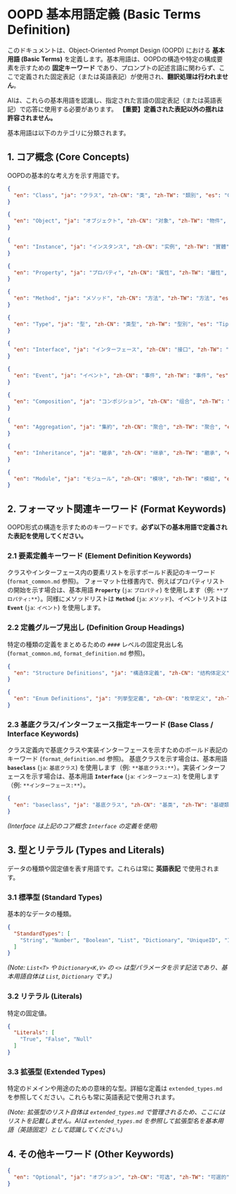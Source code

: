 # OOPD 基本用語定義 (Basic Terms Definition)

このドキュメントは、Object-Oriented Prompt Design (OOPD) における **基本用語 (Basic Terms)** を定義します。基本用語は、OOPDの構造や特定の構成要素を示すための **固定キーワード** であり、プロンプトの記述言語に関わらず、ここで定義された固定表記（または英語表記）が使用され、**翻訳処理は行われません**。

AIは、これらの基本用語を認識し、指定された言語の固定表記（または英語表記）で応答に使用する必要があります。 **【重要】定義された表記以外の揺れは許容されません。**

基本用語は以下のカテゴリに分類されます。

## 1. コア概念 (Core Concepts)

OOPDの基本的な考え方を示す用語です。

~~~json
{
  "en": "Class", "ja": "クラス", "zh-CN": "类", "zh-TW": "類別", "es": "Clase", "fr": "Classe", "de": "Klasse", "ko": "클래스", "pt": "Classe", "ru": "Класс", "ar": "فئة", "hi": "क्लास"
}
~~~

~~~json
{
  "en": "Object", "ja": "オブジェクト", "zh-CN": "对象", "zh-TW": "物件", "es": "Objeto", "fr": "Objet", "de": "Objekt", "ko": "객체", "pt": "Objeto", "ru": "Объект", "ar": "كائن", "hi": "ऑब्जेक्ट"
}
~~~

~~~json
{
  "en": "Instance", "ja": "インスタンス", "zh-CN": "实例", "zh-TW": "實體", "es": "Instancia", "fr": "Instance", "de": "Instanz", "ko": "인스턴스", "pt": "Instância", "ru": "Экземпляр", "ar": "مثيل", "hi": "इंस्टेंस"
}
~~~

~~~json
{
  "en": "Property", "ja": "プロパティ", "zh-CN": "属性", "zh-TW": "屬性", "es": "Propiedad", "fr": "Propriété", "de": "Eigenschaft", "ko": "속성", "pt": "Propriedade", "ru": "Свойство", "ar": "خاصية", "hi": "प्रॉपर्टी"
}
~~~

~~~json
{
  "en": "Method", "ja": "メソッド", "zh-CN": "方法", "zh-TW": "方法", "es": "Método", "fr": "Méthode", "de": "Methode", "ko": "메소드", "pt": "Método", "ru": "Метод", "ar": "طريقة", "hi": "मेथड"
}
~~~

~~~json
{
  "en": "Type", "ja": "型", "zh-CN": "类型", "zh-TW": "型別", "es": "Tipo", "fr": "Type", "de": "Typ", "ko": "타입", "pt": "Tipo", "ru": "Тип", "ar": "نوع", "hi": "टाइप"
}
~~~

~~~json
{
  "en": "Interface", "ja": "インターフェース", "zh-CN": "接口", "zh-TW": "介面", "es": "Interfaz", "fr": "Interface", "de": "Schnittstelle", "ko": "인터페이스", "pt": "Interface", "ru": "Интерфейс", "ar": "واجهة", "hi": "इंटरफ़ेस"
}
~~~

~~~json
{
  "en": "Event", "ja": "イベント", "zh-CN": "事件", "zh-TW": "事件", "es": "Evento", "fr": "Événement", "de": "Ereignis", "ko": "이벤트", "pt": "Evento", "ru": "Событие", "ar": "حدث", "hi": "इवेंट"
}
~~~

~~~json
{
  "en": "Composition", "ja": "コンポジション", "zh-CN": "组合", "zh-TW": "組合", "es": "Composición", "fr": "Composition", "de": "Komposition", "ko": "컴포지션", "pt": "Composição", "ru": "Композиция", "ar": "تكوين", "hi": "कंपोजीशन"
}
~~~

~~~json
{
  "en": "Aggregation", "ja": "集約", "zh-CN": "聚合", "zh-TW": "聚合", "es": "Agregación", "fr": "Agrégation", "de": "Aggregation", "ko": "애그리게이션", "pt": "Agregação", "ru": "Агрегация", "ar": "تجميع", "hi": "एग्रीगेशन"
}
~~~

~~~json
{
  "en": "Inheritance", "ja": "継承", "zh-CN": "继承", "zh-TW": "繼承", "es": "Herencia", "fr": "Héritage", "de": "Vererbung", "ko": "상속", "pt": "Herança", "ru": "Наследование", "ar": "وراثة", "hi": "इनहेरिटेंस"
}
~~~

~~~json
{
  "en": "Module", "ja": "モジュール", "zh-CN": "模块", "zh-TW": "模組", "es": "Módulo", "fr": "Module", "de": "Modul", "ko": "모듈", "pt": "Módulo", "ru": "Модуль", "ar": "وحدة", "hi": "मॉड्यूल"
}
~~~

## 2. フォーマット関連キーワード (Format Keywords)

OOPD形式の構造を示すためのキーワードです。**必ず以下の基本用語で定義された表記を使用してください。**

### 2.1 要素定義キーワード (Element Definition Keywords)

クラスやインターフェース内の要素リストを示すボールド表記のキーワード (`format_common.md` 参照)。
フォーマット仕様書内で、例えばプロパティリストの開始を示す場合は、基本用語 **`Property`** (`ja`: `プロパティ`) を使用します（例: `**プロパティ:**`）。同様にメソッドリストは **`Method`** (`ja`: `メソッド`)、イベントリストは **`Event`** (`ja`: `イベント`) を使用します。

### 2.2 定義グループ見出し (Definition Group Headings)

特定の種類の定義をまとめるための `####` レベルの固定見出し名 (`format_common.md`, `format_definition.md` 参照)。

~~~json
{
  "en": "Structure Definitions", "ja": "構造体定義", "zh-CN": "结构体定义", "zh-TW": "結構體定義", "es": "Definiciones de Estructuras", "fr": "Définitions de Structures", "de": "Strukturdefinitionen", "ko": "구조체 정의", "pt": "Definições de Estrutura", "ru": "Определения структур", "ar": "تعريفات الهياكل", "hi": "संरचना परिभाषाएँ"
}
~~~

~~~json
{
  "en": "Enum Definitions", "ja": "列挙型定義", "zh-CN": "枚举定义", "zh-TW": "列舉定義", "es": "Definiciones de Enumeraciones", "fr": "Définitions d'Énumérations", "de": "Enum-Definitionen", "ko": "열거형 정의", "pt": "Definições de Enumeração", "ru": "Определения перечислений", "ar": "تعريفات التعداد", "hi": "एनम परिभाषाएँ"
}
~~~

### 2.3 基底クラス/インターフェース指定キーワード (Base Class / Interface Keywords)

クラス定義内で基底クラスや実装インターフェースを示すためのボールド表記のキーワード (`format_definition.md` 参照)。
基底クラスを示す場合は、基本用語 **`baseclass`** (`ja`: `基底クラス`) を使用します（例: `**基底クラス:**`）。実装インターフェースを示す場合は、基本用語 **`Interface`** (`ja`: `インターフェース`) を使用します（例: `**インターフェース:**`）。

~~~json
{
  "en": "baseclass", "ja": "基底クラス", "zh-CN": "基类", "zh-TW": "基礎類別", "es": "clasebase", "fr": "classebase", "de": "Basisklasse", "ko": "기본클래스", "pt": "classebase", "ru": "базовыйкласс", "ar": "فئةأساسية", "hi": "आधारवर्ग"
}
~~~

*(Interface は上記のコア概念 `Interface` の定義を使用)*

## 3. 型とリテラル (Types and Literals)

データの種類や固定値を表す用語です。これらは常に **英語表記** で使用されます。

### 3.1 標準型 (Standard Types)

基本的なデータの種類。

~~~json
{
  "StandardTypes": [
    "String", "Number", "Boolean", "List", "Dictionary", "UniqueID", "Instant", "Void", "Any"
  ]
}
~~~

*(Note: `List<T>` や `Dictionary<K,V>` の `<>` は型パラメータを示す記法であり、基本用語自体は `List`, `Dictionary` です。)*

### 3.2 リテラル (Literals)

特定の固定値。

~~~json
{
  "Literals": [
    "True", "False", "Null"
  ]
}
~~~

### 3.3 拡張型 (Extended Types)

特定のドメインや用途のための意味的な型。詳細な定義は `extended_types.md` を参照してください。これらも常に英語表記で使用されます。

*(Note: 拡張型のリスト自体は `extended_types.md` で管理されるため、ここにはリストを記載しません。AIは `extended_types.md` を参照して拡張型名を基本用語（英語固定）として認識してください。)*

## 4. その他キーワード (Other Keywords)

~~~json
{
  "en": "Optional", "ja": "オプション", "zh-CN": "可选", "zh-TW": "可選的", "es": "Opcional", "fr": "Optionnel", "de": "Optional", "ko": "선택적", "pt": "Opcional", "ru": "необязательный", "ar": "اختياري", "hi": "वैकल्पिक"
}
~~~
